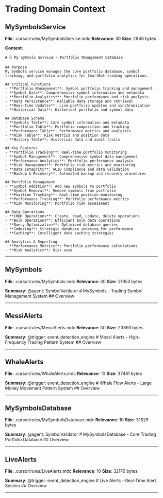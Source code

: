 # Trading Domain Context

## MySymbolsService
**File**: .cursor/rules/MySymbolsService.mdc
**Relevance**: 30
**Size**: 2946 bytes

**Content**:
```
# 🗄️ My Symbols Service - Portfolio Management Database

## Purpose
My Symbols service manages the core portfolio database, symbol tracking, and portfolio analytics for ZmartBot trading operations.

## Critical Functions
- **Portfolio Management**: Symbol portfolio tracking and management
- **Symbol Data**: Comprehensive symbol information and metadata
- **Portfolio Analytics**: Portfolio performance and risk analysis
- **Data Persistence**: Reliable data storage and retrieval
- **Real-time Updates**: Live portfolio updates and synchronization
- **Historical Data**: Historical portfolio and symbol data

## Database Schema
- **Symbols Table**: Core symbol information and metadata
- **Portfolio Table**: Portfolio composition and tracking
- **Performance Table**: Performance metrics and analytics
- **Risk Table**: Risk metrics and position data
- **History Table**: Historical data and audit trails

## Key Features
- **Portfolio Tracking**: Real-time portfolio monitoring
- **Symbol Management**: Comprehensive symbol data management
- **Performance Analytics**: Portfolio performance analysis
- **Risk Management**: Portfolio risk metrics and monitoring
- **Data Integrity**: ACID compliance and data validation
- **Backup & Recovery**: Automated backup and recovery procedures

## Portfolio Management
- **Symbol Addition**: Add new symbols to portfolio
- **Symbol Removal**: Remove symbols from portfolio
- **Position Tracking**: Real-time position monitoring
- **Performance Tracking**: Portfolio performance metrics
- **Risk Monitoring**: Portfolio risk assessment

## Data Operations
- **CRUD Operations**: Create, read, update, delete operations
- **Bulk Operations**: Efficient bulk data operations
- **Query Optimization**: Optimized database queries
- **Indexing**: Strategic database indexing for performance
- **Caching**: Intelligent data caching strategies

## Analytics & Reporting
- **Performance Metrics**: Portfolio performance calculations
- **Risk Analytics**: Risk asse
```

---

## MySymbols
**File**: .cursor/rules/MySymbols.mdc
**Relevance**: 30
**Size**: 21953 bytes

**Summary**: @agent: SymbolValidator # MySymbols - Trading Symbol Management System ## Overview

---

## MessiAlerts
**File**: .cursor/rules/MessiAlerts.mdc
**Relevance**: 30
**Size**: 23893 bytes

**Summary**: @trigger: event_detection_engine # Messi Alerts - High-Frequency Trading Pattern System ## Overview

---

## WhaleAlerts
**File**: .cursor/rules/WhaleAlerts.mdc
**Relevance**: 10
**Size**: 37481 bytes

**Summary**: @trigger: event_detection_engine # Whale Flow Alerts - Large Money Movement Pattern System ## Overview

---

## MySymbolsDatabase
**File**: .cursor/rules/MySymbolsDatabase.mdc
**Relevance**: 10
**Size**: 31629 bytes

**Summary**: @agent: SymbolValidator # MySymbolsDatabase - Core Trading Portfolio Database ## Overview

---

## LiveAlerts
**File**: .cursor/rules/LiveAlerts.mdc
**Relevance**: 10
**Size**: 32176 bytes

**Summary**: @trigger: event_detection_engine # Live Alerts - Real-Time Alert System ## Overview

---

